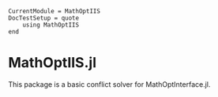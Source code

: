 ```@meta
CurrentModule = MathOptIIS
DocTestSetup = quote
    using MathOptIIS
end
```

# MathOptIIS.jl

This package is a basic conflict solver for MathOptInterface.jl.